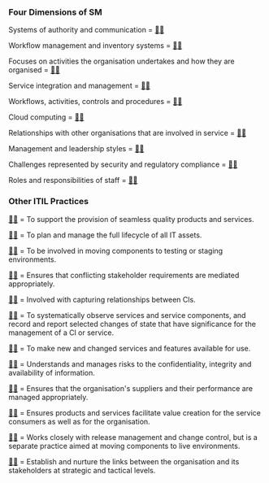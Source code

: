 ### Four Dimensions of SM
Systems of authority and communication = [:man_shrugging:](/answers/OrganisationsAndPeople.md)

Workflow management and inventory systems = [:man_shrugging:](/answers/InformationAndTechnology.md)

Focuses on activities the organisation undertakes and how they are organised = [:man_shrugging:](/answers/ValueStreamsAndProcesses.md)

Service integration and management = [:man_shrugging:](/answers/PartnersAndSuppliers.md)

Workflows, activities, controls and procedures = [:man_shrugging:](/answers/ValueStreamsAndProcesses.md)

Cloud computing = [:man_shrugging:](/answers/InformationAndTechnology.md)

Relationships with other organisations that are involved in service = [:man_shrugging:](/answers/PartnersAndSuppliers.md)

Management and leadership styles = [:man_shrugging:](/answers/OrganisationsAndPeople.md)

Challenges represented by security and regulatory compliance = [:man_shrugging:](/answers/InformationAndTechnology.md)

Roles and responsibilities of staff = [:man_shrugging:](/answers/OrganisationsAndPeople.md)

### Other ITIL Practices
[:man_shrugging:](/answers/SupplierManagement.md) = To support the provision of seamless quality products and services.

[:man_shrugging:](/answers/ITAssetManagement.md) = To plan and manage the full lifecycle of all IT assets.

[:man_shrugging:](/answers/DeploymentManagement.md) = To be involved in moving components to testing or staging environments.

[:man_shrugging:](/answers/RelationshipManagement.md) = Ensures that conflicting stakeholder requirements are mediated appropriately.

[:man_shrugging:](/answers/ServiceConfigurationManagement.md) = Involved with capturing relationships between Cls.

[:man_shrugging:](/answers/MonitoringAndEventManagement.md) = To systematically observe services and service components, and record and report selected changes of state that have significance for the management of a Cl or service.

[:man_shrugging:](/answers/ReleaseManagement.md) = To make new and changed services and features available for use.

[:man_shrugging:](/answers/InformationSecurityManagement.md) = Understands and manages risks to the confidentiality, integrity and availability of information.

[:man_shrugging:](/answers/SupplierManagement.md) = Ensures that the organisation's suppliers and their performance are managed appropriately.

[:man_shrugging:](/answers/RelationshipManagement.md) = Ensures products and services facilitate value creation for the service consumers as well as for the organisation.

[:man_shrugging:](/answers/DeploymentManagement.md) = Works closely with release management and change control, but is a separate practice aimed at moving components to live environments.

[:man_shrugging:](/answers/RelationshipManagement.md) = Establish and nurture the links between the organisation and its stakeholders at strategic and tactical levels.
